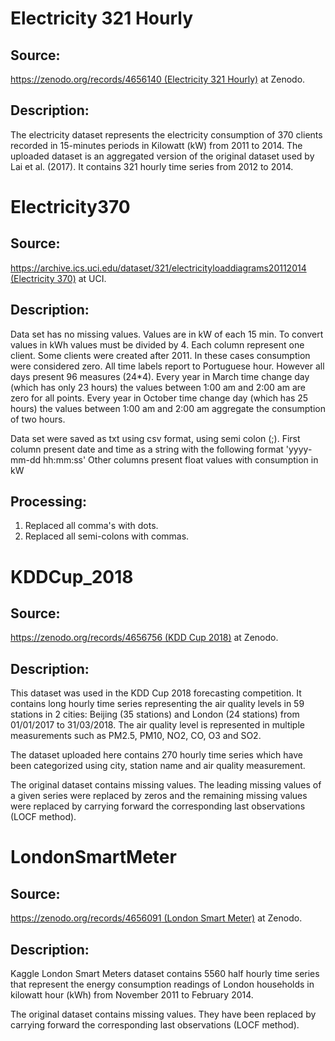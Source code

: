 # Electricity 321 Hourly
## Source:
[https://zenodo.org/records/4656140 (Electricity 321 Hourly)](https://zenodo.org/records/4656140) at Zenodo.
## Description: 
The electricity dataset represents the electricity consumption of 370 clients recorded in 15-minutes periods in Kilowatt (kW) from 2011 to 2014.
The uploaded dataset is an aggregated version of the original dataset used by Lai et al. (2017). It contains 321 hourly time series from 2012 to 2014.

# Electricity370
## Source:
[https://archive.ics.uci.edu/dataset/321/electricityloaddiagrams20112014 (Electricity 370)](https://archive.ics.uci.edu/dataset/321/electricityloaddiagrams20112014) at UCI.

## Description:
Data set has no missing values.
Values are in kW of each 15 min. To convert values in kWh values must be divided by 4.
Each column represent one client. Some clients were created after 2011. In these cases consumption were considered zero.
All time labels report to Portuguese hour. However all days present 96 measures (24*4). Every year in March time change day (which has only 23 hours) the values between 1:00 am and 2:00 am are zero for all points. Every year in October time change day (which has 25 hours) the values between 1:00 am and 2:00 am aggregate the consumption of two hours.

Data set were saved as txt using csv format, using semi colon (;).
First column present date and time as a string with the following format 'yyyy-mm-dd hh:mm:ss'
Other columns present float values with consumption in kW

## Processing:
1. Replaced all comma's with dots.
2. Replaced all semi-colons with commas.

# KDDCup_2018
## Source:
[https://zenodo.org/records/4656756 (KDD Cup 2018)](https://zenodo.org/records/4656756) at Zenodo.

## Description:
This dataset was used in the KDD Cup 2018 forecasting competition. It contains long hourly time series representing the air quality levels in 59 stations in 2 cities: Beijing (35 stations) and London (24 stations) from 01/01/2017 to 31/03/2018. The air quality level is represented in multiple measurements such as PM2.5, PM10, NO2, CO, O3 and SO2.

The dataset uploaded here contains 270 hourly time series which have been categorized using city, station name and air quality measurement. 

The original dataset contains missing values. The leading missing values of a given series were replaced by zeros and the remaining missing values were replaced by carrying forward the corresponding last observations (LOCF method). 

# LondonSmartMeter

## Source:
[https://zenodo.org/records/4656091 (London Smart Meter)](https://zenodo.org/records/4656091) at Zenodo.

## Description:
Kaggle London Smart Meters dataset contains 5560 half hourly time series that represent the energy consumption readings of London households in kilowatt hour (kWh) from November 2011 to February 2014.

The original dataset contains missing values. They have been replaced by carrying forward the corresponding last observations (LOCF method).

